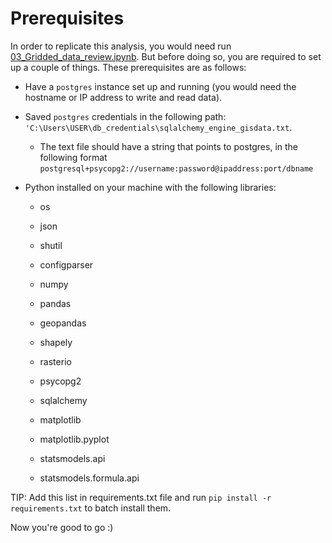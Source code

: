 # Prerequisites 

In order to replicate this analysis, you would need run [03_Gridded_data_review.ipynb](03_Gridded_data_review.ipynb). But before doing so, you are required to set up a couple of things. These prerequisites are as follows:

* Have a `postgres` instance set up and running (you would need the hostname or IP address to write and read data).
* Saved `postgres` credentials in the following path: `'C:\Users\USER\db_credentials\sqlalchemy_engine_gisdata.txt`. 

  * The text file should have a string that points to postgres, in the following format `postgresql+psycopg2://username:password@ipaddress:port/dbname`
* Python installed on your machine with the following libraries:
  - os
  - json
  - shutil
  - configparser

  - numpy
  - pandas
  - geopandas
  - shapely
  - rasterio
  - psycopg2
  - sqlalchemy

  - matplotlib
  - matplotlib.pyplot

  - statsmodels.api
  - statsmodels.formula.api

TIP: Add this list in requirements.txt file and run `pip install -r requirements.txt` to batch install them.


Now you're good to go :)
 